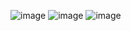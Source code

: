 ![image](https://user-images.githubusercontent.com/3519706/165943306-8f3c0477-7eb5-47ad-ad57-c6b78ad6bbc9.png)
![image](https://user-images.githubusercontent.com/3519706/165943382-d3b2589b-923a-4a96-8dfe-666c087cb439.png)
![image](https://user-images.githubusercontent.com/3519706/165943476-7302cb6c-c396-4689-8454-af77a5552578.png)

